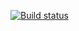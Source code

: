 [![Build status](https://ci.appveyor.com/api/projects/status/vcr3kgd3fy6meme1?svg=true)](https://ci.appveyor.com/project/Maksim-Tukmachev/patterns)